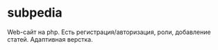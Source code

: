 # subpedia

Web-сайт на php. Есть регистрация/авторизация, роли, добавление статей. Адаптивная верстка.
